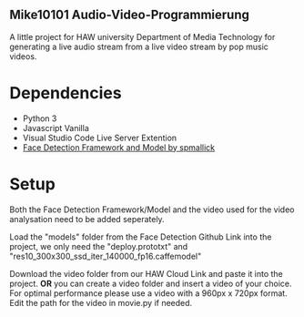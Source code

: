 ## Mike10101 Audio-Video-Programmierung
A little project for HAW university Department of Media Technology for generating a live audio stream from a live video stream by pop music videos.

# Dependencies
* Python 3
* Javascript Vanilla
* Visual Studio Code Live Server Extention
* [Face Detection Framework and Model by spmallick](https://github.com/spmallick/learnopencv/tree/master/FaceDetectionComparison/models)

# Setup
Both the Face Detection Framework/Model and the video used for the video analysation need to be added seperately.

Load the "models" folder from the Face Detection Github Link into the project, we only need the "deploy.prototxt" and "res10_300x300_ssd_iter_140000_fp16.caffemodel"

Download the video folder from our HAW Cloud Link and paste it into the project.
__OR__ you can create a video folder and insert a video of your choice. For optimal performance please use a video with a 960px x 720px format. 
Edit the path for the video in movie.py if needed.

